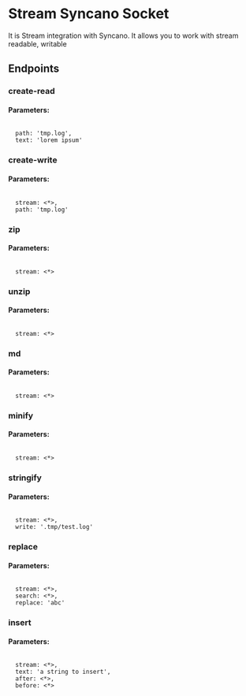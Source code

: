 # Stream Syncano Socket

It is Stream integration with Syncano. It allows you to work with stream readable, writable

## Endpoints

### create-read

#### Parameters:
```

  path: 'tmp.log',
  text: 'lorem ipsum'
```


### create-write

#### Parameters:
```

  stream: <*>,
  path: 'tmp.log'
```


### zip

#### Parameters:
```

  stream: <*>
```


### unzip

#### Parameters:
```

  stream: <*>
```


### md

#### Parameters:
```

  stream: <*>
```


### minify

#### Parameters:
```

  stream: <*>
```


### stringify

#### Parameters:
```

  stream: <*>,
  write: '.tmp/test.log'
```


### replace

#### Parameters:
```

  stream: <*>,
  search: <*>,
  replace: 'abc'
```


### insert

#### Parameters:
```

  stream: <*>,
  text: 'a string to insert',
  after: <*>,
  before: <*>
```

